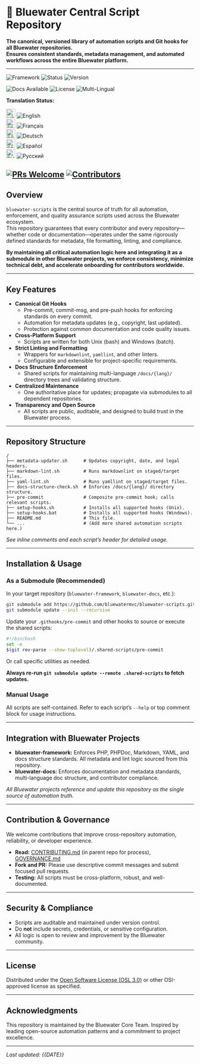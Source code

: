 # 🌊 Bluewater Central Script Repository


**The canonical, versioned library of automation scripts and Git hooks for all Bluewater repositories.  
Ensures consistent standards, metadata management, and automated workflows across the entire Bluewater platform.**

---

![Framework](https://img.shields.io/badge/framework-Bluewater-lightblue?logo=dropbox&logoColor=white)
![Status](https://img.shields.io/badge/status-active-blue)
![Version](https://img.shields.io/badge/version-1.0-blue?logo=semantic-release&logoColor=white)

![Docs Available](https://img.shields.io/badge/docs-Available-brightgreen?logo=readthedocs&logoColor=white)
![License](https://img.shields.io/badge/license-CC--BY--4.0-blue?logo=open-source-initiative&logoColor=white)
![Multi-Lingual](https://img.shields.io/badge/i18n-multi--language-brightgreen?logo=googletranslate&logoColor=white)


<!-- Multi-language Translation Status with Images -->

**Translation Status:**

<img src="https://flagcdn.com/24x18/us.png" alt="US" width="24"/> <img src="https://img.shields.io/badge/lang-en--100%25-brightgreen" alt="English" />
<br>
<img src="https://flagcdn.com/24x18/fr.png" alt="FR" width="24"/> <img src="https://img.shields.io/badge/lang-fr--70%25-yellow" alt="Français" />
<br>
<img src="https://flagcdn.com/24x18/de.png" alt="DE" width="24"/> <img src="https://img.shields.io/badge/lang-de--30%25-orange" alt="Deutsch" />
<br>
<img src="https://flagcdn.com/24x18/es.png" alt="ES" width="24"/> <img src="https://img.shields.io/badge/lang-es--planned-lightgrey" alt="Español" />
<br>
<img src="https://flagcdn.com/24x18/ru.png" alt="RU" width="24"/> <img src="https://img.shields.io/badge/lang-ru--planned-lightgrey" alt="Русский" />

[![PRs Welcome](https://img.shields.io/badge/PRs-welcome-brightgreen.svg?style=flat-square)](../../pulls)
[![Contributors](https://img.shields.io/github/contributors/bluewatermvc/bluewater-scripts?style=flat-square)](https://github.com/bluewatermvc/bluewater-scripts/graphs/contributors)
---

## Overview

`bluewater-scripts` is the central source of truth for all automation, enforcement, and quality assurance scripts used across the Bluewater ecosystem.  
This repository guarantees that every contributor and every repository—whether code or documentation—operates under the same rigorously defined standards for metadata, file formatting, linting, and compliance.

**By maintaining all critical automation logic here and integrating it as a submodule in other Bluewater projects, we enforce consistency, minimize technical debt, and accelerate onboarding for contributors worldwide.**

---

## Key Features

- **Canonical Git Hooks**
  - Pre-commit, commit-msg, and pre-push hooks for enforcing standards on every commit.
  - Automation for metadata updates (e.g., copyright, last updated).
  - Protection against common documentation and code quality issues.
- **Cross-Platform Support**
  - Scripts are written for both Unix (bash) and Windows (batch).
- **Strict Linting and Formatting**
  - Wrappers for `markdownlint`, `yamllint`, and other linters.
  - Configurable and extensible for project-specific requirements.
- **Docs Structure Enforcement**
  - Shared scripts for maintaining multi-language `/docs/{lang}/` directory trees and validating structure.
- **Centralized Maintenance**
  - One authoritative place for updates; propagate via submodules to all dependent repositories.
- **Transparency and Open Source**
  - All scripts are public, auditable, and designed to build trust in the Bluewater process.

---

## Repository Structure

```text
/
├── metadata-updater.sh      # Updates copyright, date, and legal headers.
├── markdown-lint.sh         # Runs markdownlint on staged/target files.
├── yaml-lint.sh             # Runs yamllint on staged/target files.
├── docs-structure-check.sh  # Enforces /docs/{lang}/ directory structure.
├── pre-commit               # Composite pre-commit hook; calls relevant scripts.
├── setup-hooks.sh           # Installs all supported hooks (Unix).
├── setup-hooks.bat          # Installs all supported hooks (Windows).
├── README.md                # This file.
└── ...                      # (Add more shared automation scripts here.)
````

*See inline comments and each script’s header for detailed usage.*

---

## Installation & Usage

### **As a Submodule (Recommended)**

In your target repository (`bluewater-framework`, `bluewater-docs`, etc.):

```bash
git submodule add https://github.com/bluewatermvc/bluewater-scripts.git .shared-scripts
git submodule update --init --recursive
```

Update your `.githooks/pre-commit` and other hooks to source or execute the shared scripts:

```bash
#!/bin/bash
set -e
$(git rev-parse --show-toplevel)/.shared-scripts/pre-commit
```

Or call specific utilities as needed.

**Always re-run `git submodule update --remote .shared-scripts` to fetch updates.**

### **Manual Usage**

All scripts are self-contained.
Refer to each script’s `--help` or top comment block for usage instructions.

---

## Integration with Bluewater Projects

* **bluewater-framework:**
  Enforces PHP, PHPDoc, Markdown, YAML, and docs structure standards.
  All metadata and lint logic sourced from this repository.
* **bluewater-docs:**
  Enforces documentation and metadata standards, multi-language doc structure, and contributor compliance.

*All Bluewater projects reference and update this repository as the single source of automation truth.*

---

## Contribution & Governance

We welcome contributions that improve cross-repository automation, reliability, or developer experience.

* **Read:**
  [CONTRIBUTING.md](../CONTRIBUTING.md) (in parent repo for process),
  [GOVERNANCE.md](../GOVERNANCE.md)
* **Fork and PR:**
  Please use descriptive commit messages and submit focused pull requests.
* **Testing:**
  All scripts must be cross-platform, robust, and well-documented.

---

## Security & Compliance

* Scripts are auditable and maintained under version control.
* Do **not** include secrets, credentials, or sensitive configuration.
* All logic is open to review and improvement by the Bluewater community.

---

## License

Distributed under the [Open Software License (OSL 3.0)](./LICENSE) or other OSI-approved license as specified.

---

## Acknowledgments

This repository is maintained by the Bluewater Core Team.
Inspired by leading open-source automation patterns and a commitment to project excellence.

---

*Last updated: {{DATE}}*
